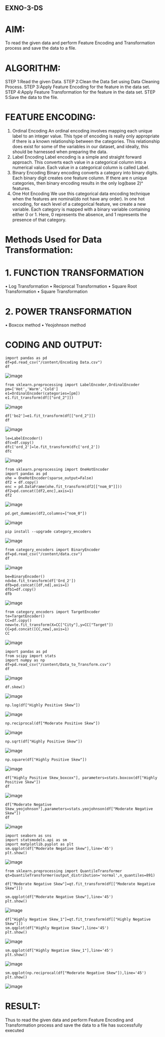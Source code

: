 ## EXNO-3-DS

# AIM:
To read the given data and perform Feature Encoding and Transformation process and save the data to a file.

# ALGORITHM:
STEP 1:Read the given Data.
STEP 2:Clean the Data Set using Data Cleaning Process.
STEP 3:Apply Feature Encoding for the feature in the data set.
STEP 4:Apply Feature Transformation for the feature in the data set.
STEP 5:Save the data to the file.

# FEATURE ENCODING:
1. Ordinal Encoding
An ordinal encoding involves mapping each unique label to an integer value. This type of encoding is really only appropriate if there is a known relationship between the categories. This relationship does exist for some of the variables in our dataset, and ideally, this should be harnessed when preparing the data.
2. Label Encoding
Label encoding is a simple and straight forward approach. This converts each value in a categorical column into a numerical value. Each value in a categorical column is called Label.
3. Binary Encoding
Binary encoding converts a category into binary digits. Each binary digit creates one feature column. If there are n unique categories, then binary encoding results in the only log(base 2)ⁿ features.
4. One Hot Encoding
We use this categorical data encoding technique when the features are nominal(do not have any order). In one hot encoding, for each level of a categorical feature, we create a new variable. Each category is mapped with a binary variable containing either 0 or 1. Here, 0 represents the absence, and 1 represents the presence of that category.

# Methods Used for Data Transformation:
  # 1. FUNCTION TRANSFORMATION
• Log Transformation
• Reciprocal Transformation
• Square Root Transformation
• Square Transformation
  # 2. POWER TRANSFORMATION
• Boxcox method
• Yeojohnson method

# CODING AND OUTPUT:
```
import pandas as pd
df=pd.read_csv("/content/Encoding Data.csv")
df
```
![image](https://github.com/user-attachments/assets/85eb603d-ae7f-4d10-b04a-8750e9671bc4)

```
from sklearn.preprocessing import LabelEncoder,OrdinalEncoder
pm=['Hot','Warm','Cold']
e1=OrdinalEncoder(categories=[pm])
e1.fit_transform(df[["ord_2"]])
```
![image](https://github.com/user-attachments/assets/77b047c6-4dbc-4a16-9f25-ce95ea9c1351)

```
df['bo2']=e1.fit_transform(df[["ord_2"]])
df
```
![image](https://github.com/user-attachments/assets/b90c0f6e-ae83-4e7b-a50b-2944bf2b4fd1)

```
le=LabelEncoder()
dfc=df.copy()
dfc['ord_2']=le.fit_transform(dfc['ord_2'])
dfc
```
![image](https://github.com/user-attachments/assets/bf1b45ba-fbc2-45c6-badf-cf7e27bf419d)

```
from sklearn.preprocessing import OneHotEncoder
import pandas as pd
ohe = OneHotEncoder(sparse_output=False)
df2 = df.copy()
enc = pd.DataFrame(ohe.fit_transform(df2[["nom_0"]]))
df2=pd.concat([df2,enc],axis=1)
df2
```
![image](https://github.com/user-attachments/assets/802ec301-ebc2-4bd2-ac5e-f723041efe06)

```
pd.get_dummies(df2,columns=["nom_0"])
```
![image](https://github.com/user-attachments/assets/230c0202-29c7-45d0-ba00-63e4ca0f55f7)

```
pip install --upgrade category_encoders
```
![image](https://github.com/user-attachments/assets/82d5dba7-35d6-4031-953c-008a7aa2e049)

```
from category_encoders import BinaryEncoder
df=pd.read_csv("/content/data.csv")
df
```
![image](https://github.com/user-attachments/assets/bb6c512a-c29b-4bb3-bad8-99829ebca3be)

```
be=BinaryEncoder()
nd=be.fit_transform(df['Ord_2'])
dfb=pd.concat([df,nd],axis=1)
dfb1=df.copy()
dfb
```
![image](https://github.com/user-attachments/assets/1b006494-4479-4121-9b5d-d7c5923e1cd8)


```
from category_encoders import TargetEncoder
te=TargetEncoder()
CC=df.copy()
new=te.fit_transform(X=CC["City"],y=CC["Target"])
CC=pd.concat([CC,new],axis=1)
CC
```
![image](https://github.com/user-attachments/assets/34ca5ee2-8221-48e1-b1dc-ada9fd8c7105)


```
import pandas as pd
from scipy import stats
import numpy as np
df=pd.read_csv("/content/Data_to_Transform.csv")
df
```
![image](https://github.com/user-attachments/assets/da838cfe-2adc-45cf-9f9d-43698a1df4a3)

```
df.skew()
```

![image](https://github.com/user-attachments/assets/34543e8f-869f-4f2a-a03e-6bbb57456837)


```
np.log(df["Highly Positive Skew"])
```
![image](https://github.com/user-attachments/assets/1b5b0567-7d41-4a0e-902d-6a4f692ed2ac)


```
np.reciprocal(df["Moderate Positive Skew"])
```
![image](https://github.com/user-attachments/assets/743166d4-e87c-48c4-be6e-dd7b0bf3b86c)

```
np.sqrt(df["Highly Positive Skew"])
```
![image](https://github.com/user-attachments/assets/ae981eb0-9b61-4201-9776-8596730d527c)

```
np.square(df["Highly Positive Skew"])
```
![image](https://github.com/user-attachments/assets/1cc999ee-459c-4641-91ba-2ea12c604d8d)

```
df["Highly Positive Skew_boxcox"], parameters=stats.boxcox(df["Highly Positive Skew"])
df
```
![image](https://github.com/user-attachments/assets/c177b06e-0798-4245-bddc-b1f88494d139)

```
df["Moderate Negative Skew_yeojohnson"],parameters=stats.yeojohnson(df["Moderate Negative Skew"])
df
```
![image](https://github.com/user-attachments/assets/6ef96c2d-f358-47b1-8be0-53f2f970d937)

```
import seaborn as sns
import statsmodels.api as sm
import matplotlib.pyplot as plt
sm.qqplot(df["Moderate Negative Skew"],line='45')
plt.show()
```
![image](https://github.com/user-attachments/assets/f469b873-6e40-4edb-b3d3-30ca4f1d8c24)

```
from sklearn.preprocessing import QuantileTransformer
qt=QuantileTransformer(output_distribution='normal',n_quantiles=891)

df["Moderate Negative Skew"]=qt.fit_transform(df[["Moderate Negative Skew"]])

sm.qqplot(df["Moderate Negative Skew"],line='45')
plt.show()
```
![image](https://github.com/user-attachments/assets/e65757e5-b9ab-4a6e-9069-06fdb8daf2c9)

```
df["Highly Negative Skew_1"]=qt.fit_transform(df[["Highly Negative Skew"]])
sm.qqplot(df["Highly Negative Skew"],line='45')
plt.show()
```
![image](https://github.com/user-attachments/assets/2d781e10-14d7-4927-a82a-3d4ebab5d7ec)

```
sm.qqplot(df["Highly Negative Skew_1"],line='45')
plt.show()
```
![image](https://github.com/user-attachments/assets/933d47d7-6fd9-41be-95d4-44721d5fc821)


```
sm.qqplot(np.reciprocal(df["Moderate Negative Skew"]),line='45')
plt.show()
```
![image](https://github.com/user-attachments/assets/70bfc24f-1deb-44c7-ae90-dbf9dd6c9708)


# RESULT:
Thus to read the given data and perform Feature Encoding and Transformation process and save the data to a file has successfully executed


       
